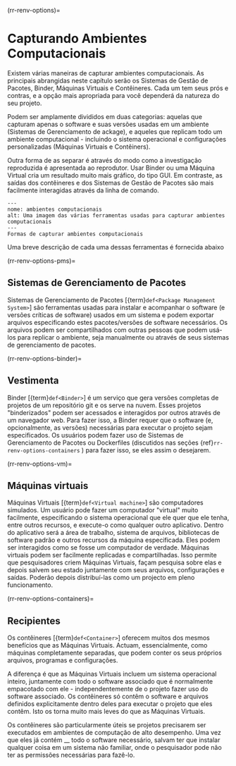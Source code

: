 (rr-renv-options)=
# Capturando Ambientes Computacionais

Existem várias maneiras de capturar ambientes computacionais. As principais abrangidas neste capítulo serão os Sistemas de Gestão de Pacotes, Binder, Máquinas Virtuais e Contêineres. Cada um tem seus prós e contras, e a opção mais apropriada para você dependerá da natureza do seu projeto.

Podem ser amplamente divididos em duas categorias: aquelas que capturam apenas o software e suas versões usadas em um ambiente (Sistemas de Gerenciamento de ackage), e aqueles que replicam todo um ambiente computacional - incluindo o sistema operacional e configurações personalizadas (Máquinas Virtuais e Contêiners).

Outra forma de as separar é através do modo como a investigação reproduzida é apresentada ao reprodutor. Usar Binder ou uma Máquina Virtual cria um resultado muito mais gráfico, do tipo GUI. Em contraste, as saídas dos contêineres e dos Sistemas de Gestão de Pacotes são mais facilmente interagidas através da linha de comando.

```{figure} ../../figures/computational-environments.jpg
---
nome: ambientes computacionais
alt: Uma imagem das várias ferramentas usadas para capturar ambientes computacionais
---
Formas de capturar ambientes computacionais
```

Uma breve descrição de cada uma dessas ferramentas é fornecida abaixo


(rr-renv-options-pms)=
## Sistemas de Gerenciamento de Pacotes

Sistemas de Gerenciamento de Pacotes [{term}`def<Package Management System>`] são ferramentas usadas para instalar e acompanhar o software (e versões críticas de software) usados em um sistema e podem exportar arquivos especificando estes pacotes/versões de software necessários. Os arquivos podem ser compartilhados com outras pessoas que podem usá-los para replicar o ambiente, seja manualmente ou através de seus sistemas de gerenciamento de pacotes.


(rr-renv-options-binder)=
## Vestimenta

Binder [{term}`def<Binder>`] é um serviço que gera versões completas de projetos de um repositório git e os serve na nuvem. Esses projetos "binderizados" podem ser acessados e interagidos por outros através de um navegador web. Para fazer isso, a Binder requer que o software (e, opcionalmente, as versões) necessárias para executar o projeto sejam especificados. Os usuários podem fazer uso de Sistemas de Gerenciamento de Pacotes ou Dockerfiles (discutidos nas seções {ref}`rr-renv-options-containers` ) para fazer isso, se eles assim o desejarem.


(rr-renv-options-vm)=
## Máquinas virtuais

Máquinas Virtuais [{term}`def<Virtual machine>`] são computadores simulados. Um usuário pode fazer um computador "virtual" muito facilmente, especificando o sistema operacional que ele quer que ele tenha, entre outros recursos, e execute-o como qualquer outro aplicativo. Dentro do aplicativo será a área de trabalho, sistema de arquivos, bibliotecas de software padrão e outros recursos da máquina especificada. Eles podem ser interagidos como se fosse um computador de verdade. Máquinas virtuais podem ser facilmente replicadas e compartilhadas. Isso permite que pesquisadores criem Máquinas Virtuais, façam pesquisa sobre elas e depois salvem seu estado juntamente com seus arquivos, configurações e saídas. Poderão depois distribuí-las como um projecto em pleno funcionamento.


(rr-renv-options-containers)=
## Recipientes

Os contêineres [{term}`def<Container>`] oferecem muitos dos mesmos benefícios que as Máquinas Virtuais. Actuam, essencialmente, como máquinas completamente separadas, que podem conter os seus próprios arquivos, programas e configurações.

A diferença é que as Máquinas Virtuais incluem um sistema operacional inteiro, juntamente com todo o software associado que é normalmente empacotado com ele - independentemente de o projeto fazer uso do software associado. Os contêineres só contêm o software e arquivos definidos explicitamente dentro deles para executar o projeto que eles contêm. Isto os torna muito mais leves do que as Máquinas Virtuais.

Os contêineres são particularmente úteis se projetos precisarem ser executados em ambientes de computação de alto desempenho. Uma vez que eles já contém __ todo o software necessário, salvam ter que instalar qualquer coisa em um sistema não familiar, onde o pesquisador pode não ter as permissões necessárias para fazê-lo.
